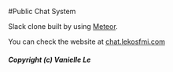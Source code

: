 #Public Chat System

Slack clone built by using [Meteor](www.meteor.com).

You can check the website at [chat.lekosfmi.com](http://chat.lekosfmi.com/)

##### Copyright (c) Vanielle Le
